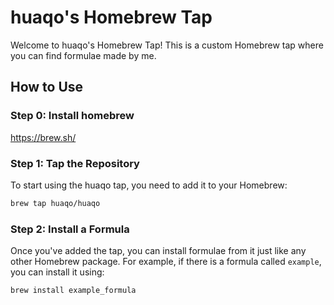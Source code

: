 
# huaqo's Homebrew Tap

Welcome to huaqo's Homebrew Tap! This is a custom Homebrew tap where you can find formulae made by me.

## How to Use

### Step 0: Install homebrew

https://brew.sh/

### Step 1: Tap the Repository

To start using the huaqo tap, you need to add it to your Homebrew:

```sh
brew tap huaqo/huaqo
```

### Step 2: Install a Formula

Once you've added the tap, you can install formulae from it just like any other Homebrew package. For example, if there is a formula called `example`, you can install it using:

```sh
brew install example_formula
```
